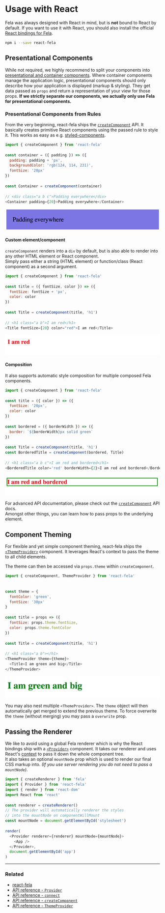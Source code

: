 # Usage with React

Fela was always designed with React in mind, but is **not** bound to React by default. If you want to use it with React, you should also install the official [React bindings for Fela](https://github.com/rofrischmann/fela/tree/master/packages/react-fela).

```sh
npm i --save react-fela
```

## Presentational Components
While not required, we highly recommend to split your components into [presentational and container components](https://medium.com/@dan_abramov/smart-and-dumb-components-7ca2f9a7c7d0#.67qfcbme5).
Where container components manage the application logic, presentational components should only describe how your application is displayed (markup & styling). They get data passed as `props` and return a representation of your view for those props.
**If we strictly separate our components, we actually only use Fela for presentational components.**

### Presentational Components from Rules
From the very beginning, react-fela ships the [`createComponent`](https://github.com/rofrischmann/fela/tree/master/packages/react-fela/docs/createComponent.md) API. It basically creates primitive React components using the passed rule to style it. This works as easy as e.g. [styled-components](https://github.com/styled-components/styled-components).

```javascript
import { createComponent } from 'react-fela'

const container = ({ padding }) => ({
  padding: padding + 'px',
  backgroundColor: 'rgb(124, 114, 231)',
  fontSize: '20px'
})

const Container = createComponent(container)

// <div class="a b c">Padding everywhere</div>
<Container padding={20}>Padding everywhere</Container>
```

<img src='../res/react-1.png'>


#### Custom element/component
`createComponent` renders into a `div` by default, but is also able to render into any other HTML element or React component.<br>
Simply pass either a string (HTML element) or function/class (React component) as a second argument.

```javascript
import { createComponent } from 'react-fela'

const title = ({ fontSize, color }) => ({
  fontSize: fontSize + 'px',
  color: color
})

const Title = createComponent(title, 'h1')

// <h1 class="a b">I am red</h1>
<Title fontSize={20} color="red">I am red</Title>
```
<img src='../res/react-2.png'>

#### Composition
It also supports automatic style composition for multiple composed Fela components.

```javascript
import { createComponent } from 'react-fela'

const title = ({ color }) => ({
  fontSize: '20px',
  color: color
})

const bordered = ({ borderWidth }) => ({
  border: `${borderWidth}px solid green`
})

const Title = createComponent(title, 'h1')
const BorderedTitle = createComponent(bordered, Title)

// <h1 class="a b c">I am red and bordered</h1>
<BorderedTitle color='red' borderWidth={2}>I am red and bordered</BorderedTitle>
```
<img src='../res/react-3.png'>

For advanced API documentation, please check out the [`createComponent`](https://github.com/rofrischmann/fela/tree/master/packages/react-fela/docs/createComponent.md) API docs.<br>
Amongst other things, you can learn how to pass props to the underlying element.


## Component Theming
For flexible and yet simple component theming, react-fela ships the  [`<ThemeProvider>`](https://github.com/rofrischmann/fela/tree/master/packages/react-fela/docs/ThemeProvider.md) component.
It leverages React's context to pass the theme to all child elements.
<br>

The theme can then be accessed via `props.theme` within `createComponent`.

```javascript
import { createComponent, ThemeProvider } from 'react-fela'


const theme = {
  fontColor: 'green',
  fontSize: '30px'
}

const title = props => ({
  fontSize: props.theme.fontSize,
  color: props.theme.fontColor
})

const Title = createComponent(title, 'h1')

// <h1 class="a b"></h1>
<ThemeProvider theme={theme}>
  <Title>I am green and big</Title>
</ThemeProvider>
```
<img src='../res/react-4.png'>

You may also nest multiple `<ThemeProvider>`. The `theme` object will then automatically get merged to extend the previous theme. To force overwrite the `theme` (without merging) you may pass a `overwrite` prop.


## Passing the Renderer
We like to avoid using a global Fela renderer which is why the React bindings ship with a  [`<Provider>`](https://github.com/rofrischmann/fela/tree/master/packages/react-fela/docs/api/fela/Provider.md) component. It takes our renderer and uses React's [context](https://facebook.github.io/react/docs/context.html) to pass it down the whole component tree.<br>
It also takes an optional `mountNode` prop which is used to render our final CSS markup into. *(If you use server rendering you do not need to pass a `mountNode`)*.

```javascript
import { createRenderer } from 'fela'
import { Provider } from 'react-fela'
import { render } from 'react-dom'
import React from 'react'

const renderer = createRenderer()
// The provider will automatically renderer the styles
// into the mountNode on componentWillMount
const mountNode = document.getElementById('stylesheet')

render(
  <Provider renderer={renderer} mountNode={mountNode}>
    <App />
  </Provider>,
  document.getElementById('app')
)
```

---

### Related
* [react-fela](https://github.com/rofrischmann/fela/tree/master/packages/react-fela)
* [API reference - `Provider` ](https://github.com/rofrischmann/fela/tree/master/packages/react-fela/docs/Provider.md)
* [API reference - `connect` ](https://github.com/rofrischmann/fela/tree/master/packages/react-fela/docs/connect.md)
* [API reference - `createComponent` ](https://github.com/rofrischmann/fela/tree/master/packages/react-fela/docs/createComponent.md)
* [API reference - `ThemeProvider`](https://github.com/rofrischmann/fela/tree/master/packages/react-fela/docs/ThemeProvider.md)
